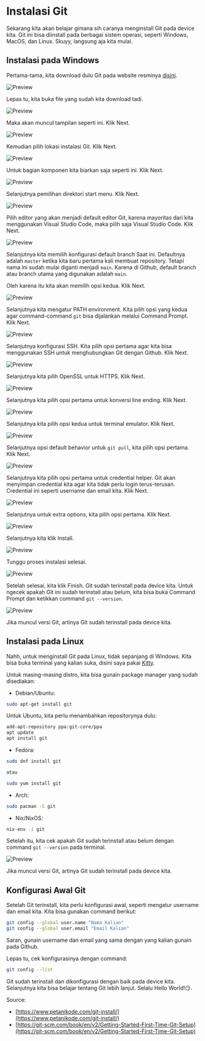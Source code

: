 # Instalasi Git

Sekarang kita akan belajar gimana sih caranya menginstall Git pada device kita. Git ini bisa diinstall pada berbagai sistem operasi, seperti Windows, MacOS, dan Linux. Skuyy, langsung aja kita mulai.

## Instalasi pada Windows

Pertama-tama, kita download dulu Git pada website resminya [disini](https://git-scm.com/downloads/win). 

![Preview](../../photo/git/git-download.png)

Lepas tu, kita buka file yang sudah kita download tadi. 

![Preview](../../photo/git/instal-git-1.png)

Maka akan muncul tampilan seperti ini. Klik Next.

![Preview](../../photo/git/instal-git-2.png)

Kemudian pilih lokasi instalasi Git. Klik Next.

![Preview](../../photo/git/instal-git-3.png)

Untuk bagian komponen kita biarkan saja seperti ini. Klik Next.

![Preview](../../photo/git/instal-git-4.png)

Selanjutnya pemilihan direktori start menu. Klik Next.

![Preview](../../photo/git/instal-git-5.png)

Pilih editor yang akan menjadi default editor Git, karena mayoritas dari kita menggunakan Visual Studio Code, maka pilih saja Visual Studio Code. Klik Next.

![Preview](../../photo/git/instal-git-6.png)

Selanjutnya kita memilih konfigurasi default branch Saat ini. Defaultnya adalah `master` ketika kita baru pertama kali membuat repository. Tetapi nama ini sudah mulai diganti menjadi `main`. Karena di Github, default branch atau branch utama yang digunakan adalah `main`.

Oleh karena itu kita akan memilih opsi kedua. Klik Next.

![Preview](../../photo/git/instal-git-7.png)

Selanjutnya kita mengatur PATH environment. Kita pilih opsi yang kedua agar command-command `git` bisa dijalankan melalui Command Prompt. Klik Next.

![Preview](../../photo/git/instal-git-8.png)

Selanjutnya konfigurasi SSH. Kita pilih opsi pertama agar kita bisa menggunakan SSH untuk menghubungkan Git dengan Github. Klik Next.

![Preview](../../photo/git/instal-git-9.png)

Selanjutnya kita pilih OpenSSL untuk HTTPS. Klik Next.

![Preview](../../photo/git/instal-git-10.png)

Selanjutnya kita pilih opsi pertama untuk konversi line ending. Klik Next.

![Preview](../../photo/git/instal-git-11.png)

Selanjutnya kita pilih opsi kedua untuk terminal emulator. Klik Next.

![Preview](../../photo/git/instal-git-12.png)

Selanjutnya opsi default behavior untuk `git pull`, kita pilih opsi pertama. Klik Next.

![Preview](../../photo/git/instal-git-13.png)

Selanjutnya kita pilih opsi pertama untuk credential helper. Git akan menyimpan credential kita agar kita tidak perlu login terus-terusan. Credential ini seperti username dan email kita. Klik Next.

![Preview](../../photo/git/instal-git-14.png)

Selanjutnya untuk extra options, kita pilih opsi pertama. Klik Next.

![Preview](../../photo/git/instal-git-15.png)

Selanjutnya kita klik Install.

![Preview](../../photo/git/instal-git-16.png)

Tunggu proses instalasi selesai.

![Preview](../../photo/git/instal-git-17.png)

Setelah selesai, kita klik Finish. Git sudah terinstall pada device kita.
Untuk ngecek apakah Git ini sudah terinstall atau belum, kita bisa buka Command Prompt dan ketikkan command `git --version`.

![Preview](../../photo/git/instal-git-18.png)

Jika muncul versi Git, artinya Git sudah terinstall pada device kita.

## Instalasi pada Linux

Nahh, untuk menginstall Git pada Linux, tidak sepanjang di Windows. Kita bisa buka terminal yang kalian suka, disini saya pakai [Kitty](https://sw.kovidgoyal.net/kitty/binary/).

Untuk masing-masing distro, kita bisa gunain package manager yang sudah disediakan:

- Debian/Ubuntu:
```bash
sudo apt-get install git
```

Untuk Ubuntu, kita perlu menambahkan repositorynya dulu:
```bash
add-apt-repository ppa:git-core/ppa
apt update
apt install git
```

- Fedora:
```bash
sudo dnf install git

atau

sudo yum install git
```

- Arch:
```bash
sudo pacman -S git
```

- Nix/NixOS:
```bash
nix-env -i git
```

Setelah itu, kita cek apakah Git sudah terinstall atau belum dengan command `git --version` pada terminal.

![Preview](../../photo/git/instal-git-linux.png)

Jika muncul versi Git, artinya Git sudah terinstall pada device kita.

## Konfigurasi Awal Git

Setelah Git terinstall, kita perlu konfigurasi awal, seperti mengatur username dan email kita. Kita bisa gunakan command berikut:

```bash
git config --global user.name "Nama Kalian"
git config --global user.email "Email Kalian"
```

Saran, gunain username dan email yang sama dengan yang kalian gunain pada Github.

Lepas tu, cek konfigurasinya dengan command:
```bash
git config --list
```

Git sudah terinstall dan dikonfigurasi dengan baik pada device kita. Selanjutnya kita bisa belajar tentang Git lebih lanjut. Selalu Hello World!😏.

Source:
- [https://www.petanikode.com/git-install/](https://www.petanikode.com/git-install/)
- [https://git-scm.com/book/en/v2/Getting-Started-First-Time-Git-Setup](https://git-scm.com/book/en/v2/Getting-Started-First-Time-Git-Setup)
